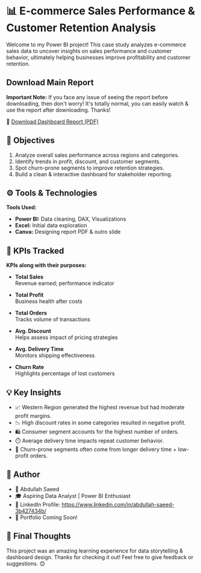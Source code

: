 # 📊 E-commerce Sales Performance & Customer Retention Analysis
Welcome to my Power BI project! This case study analyzes e-commerce sales data to uncover insights on sales performance and customer behavior, ultimately helping businesses improve profitability and customer retention.

## Download Main Report

**Important Note:**
If you face any issue of seeing the report before downloading, then don't worry! It's totally normal, you can easily watch & use the report after downloading. Thanks!

📄 [Download Dashboard Report (PDF)](E-commerce%20Sales%20Analysis%20Dashboard%20Report.pdf)

## 🎯 Objectives

1. Analyze overall sales performance across regions and categories.
2. Identify trends in profit, discount, and customer segments.
3. Spot churn-prone segments to improve retention strategies.
4. Build a clean & interactive dashboard for stakeholder reporting.

## ⚙️ Tools & Technologies

**Tools Used:**

- **Power BI:** Data cleaning, DAX, Visualizations
- **Excel:** Initial data exploration
- **Canva:** Designing report PDF & outro slide

## 🔑 KPIs Tracked

**KPIs along with their purposes:**

- **Total Sales**  
  Revenue earned; performance indicator

- **Total Profit**  
  Business health after costs

- **Total Orders**  
  Tracks volume of transactions

- **Avg. Discount**  
  Helps assess impact of pricing strategies

- **Avg. Delivery Time**  
  Monitors shipping effectiveness

- **Churn Rate**  
  Highlights percentage of lost customers

## 💡 Key Insights

- 📈 Western Region generated the highest revenue but had moderate profit margins.
- 📉 High discount rates in some categories resulted in negative profit.
- 🛍️ Consumer segment accounts for the highest number of orders.
- ⏱️ Average delivery time impacts repeat customer behavior.
- 🔁 Churn-prone segments often come from longer delivery time + low-profit orders.

## 📌 Author

- 👤 Abdullah Saeed
- 🎓 Aspiring Data Analyst | Power BI Enthusiast
- 🔗 LinkedIn Profile: https://www.linkedin.com/in/abdullah-saeed-3b427434b/
- 📁 Portfolio Coming Soon!

## 🏁 Final Thoughts

This project was an amazing learning experience for data storytelling & dashboard design.
Thanks for checking it out! Feel free to give feedback or suggestions. 😊
